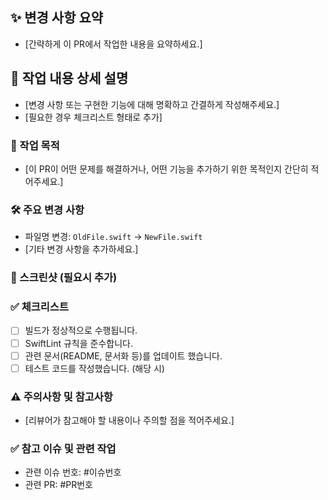 ## ✨ 변경 사항 요약
- [간략하게 이 PR에서 작업한 내용을 요약하세요.]

## 📄 작업 내용 상세 설명
- [변경 사항 또는 구현한 기능에 대해 명확하고 간결하게 작성해주세요.]
- [필요한 경우 체크리스트 형태로 추가]

### 🎯 작업 목적
- [이 PR이 어떤 문제를 해결하거나, 어떤 기능을 추가하기 위한 목적인지 간단히 적어주세요.]

### 🛠️ 주요 변경 사항
- 파일명 변경: `OldFile.swift` → `NewFile.swift`
- [기타 변경 사항을 추가하세요.]

### 📸 스크린샷 (필요시 추가)

### ✅ 체크리스트
- [ ] 빌드가 정상적으로 수행됩니다.
- [ ] SwiftLint 규칙을 준수합니다.
- [ ] 관련 문서(README, 문서화 등)를 업데이트 했습니다.
- [ ] 테스트 코드를 작성했습니다. (해당 시)

### ⚠️ 주의사항 및 참고사항
- [리뷰어가 참고해야 할 내용이나 주의할 점을 적어주세요.]

### ✅ 참고 이슈 및 관련 작업
- 관련 이슈 번호: #이슈번호
- 관련 PR: #PR번호